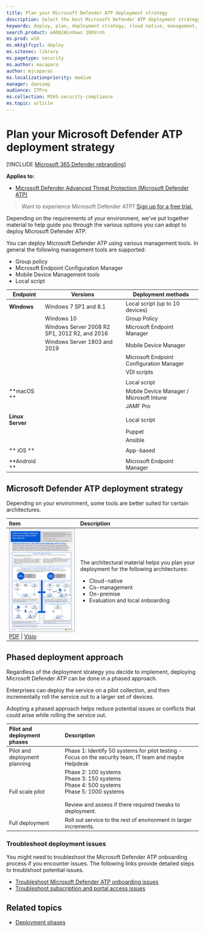 ```yaml
---
title: Plan your Microsoft Defender ATP deployment strategy
description: Select the best Microsoft Defender ATP deployment strategy for your environment
keywords: deploy, plan, deployment strategy, cloud native, management, on prem, evaluation, onboarding, local, group policy, gp, endpoint manager, mem
search.product: eADQiWindows 10XVcnh
ms.prod: w10
ms.mktglfcycl: deploy
ms.sitesec: library
ms.pagetype: security
ms.author: macapara
author: mjcaparas
ms.localizationpriority: medium
manager: dansimp
audience: ITPro
ms.collection: M365-security-compliance  
ms.topic: article
---
```


# Plan your Microsoft Defender ATP deployment strategy

[!INCLUDE [Microsoft 365 Defender rebranding](../../includes/microsoft-defender.md)]

**Applies to:**
- [Microsoft Defender Advanced Threat Protection (Microsoft Defender ATP)](https://go.microsoft.com/fwlink/p/?linkid=2069559)

>Want to experience Microsoft Defender ATP? [Sign up for a free trial.](https://www.microsoft.com/microsoft-365/windows/microsoft-defender-atp?ocid=docs-wdatp-secopsdashboard-abovefoldlink) 

Depending on the requirements of your environment, we've put together material to help guide you through the various options you can adopt to deploy Microsoft Defender ATP. 


You can deploy Microsoft Defender ATP using various management tools. In general the following management tools are supported:

- Group policy
- Microsoft Endpoint Configuration Manager
- Mobile Device Management tools
- Local script

| Endpoint     | Versions                                      | Deployment methods                       |
|--------------|-----------------------------------------------|------------------------------------------|
| **Windows**      | Windows 7 SP1 and 8.1                         | Local script (up to 10 devices)          |
|              | Windows 10                                    | Group Policy                             |
|              | Windows Server 2008 R2 SP1, 2012 R2, and 2016 | Microsoft Endpoint Manager               |
|              | Windows Server 1803 and 2019                  | Mobile Device Manager                    |
|              |                                               | Microsoft Endpoint Configuration Manager |
|              |                                               | VDI scripts                              |
|              |                                               |                                          |
|              |                                               | Local script                             |
| **macOS **       |                                               | Mobile Device Manager / Microsoft Intune |
|              |                                               | JAMF Pro                                 |
|              |                                               |                                          |
| **Linux Server** |                                               | Local script                             |
|              |                                               | Puppet                                   |
|              |                                               | Ansible                                  |
|              |                                               |                                          |
|** iOS  **        |                                               | App-based                                |
|              |                                               |                                          |
| **Android **     |                                               | Microsoft Endpoint Manager               |



## Microsoft Defender ATP deployment strategy

Depending on your environment, some tools are better suited for certain architectures.


|**Item**|**Description**|
|:-----|:-----|
|[![Thumb image for Microsoft Defender ATP deployment strategy](images/mdatp-deployment-strategy.png)](https://github.com/MicrosoftDocs/windows-itpro-docs/raw/public/windows/security/threat-protection/microsoft-defender-atp/downloads/mdatp-deployment-strategy.pdf)<br/> [PDF](https://github.com/MicrosoftDocs/windows-itpro-docs/raw/public/windows/security/threat-protection/microsoft-defender-atp/downloads/mdatp-deployment-strategy.pdf)  \| [Visio](https://github.com/MicrosoftDocs/windows-itpro-docs/raw/public/windows/security/threat-protection/microsoft-defender-atp/downloads/mdatp-deployment-strategy.vsdx) | The architectural material helps you plan your deployment for the following architectures: <ul><li> Cloud-native </li><li> Co-management </li><li> On-premise</li><li>Evaluation and local onboarding</li>


## Phased deployment approach
Regardless of the deployment strategy you decide to implement, deploying Microsoft Defender ATP can be done in a phased approach. 

Enterprises can deploy the service on a pilot collection, and then incrementally roll the service out to a larger set of devices.

Adopting a phased approach helps reduce potential issues or conflicts that could arise while rolling the service out.

|**Pilot and deployment phases**|**Description**|
|:-----|:-----|
Pilot and deployment planning | Phase 1: Identify 50 systems for pilot testing - Focus on the security team, IT team and maybe Helpdesk
Full scale pilot | Phase 2: 100  systems <br> 	Phase 3: 150 systems <br> Phase 4: 500 systems <br> Phase 5: 1000 systems <br><br> Review and assess if there required tweaks to deployment. 
Full deployment | Roll out service to the rest of environment in larger increments.


### Troubleshoot deployment issues
You might need to troubleshoot the Microsoft Defender ATP onboarding process if you encounter issues. The following links provide detailed steps to troublshoot potential issues.

- [Troubleshoot Microsoft Defender ATP onboarding issues](troubleshoot-onboarding.md)
- [Troubleshoot subscription and portal access issues](troubleshoot-onboarding-error-messages.md)


  
## Related topics
- [Deployment phases](deployment-phases.md)
